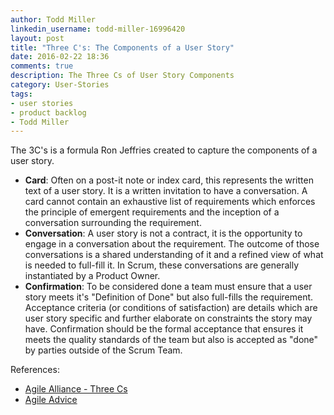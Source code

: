 ```yaml
---
author: Todd Miller
linkedin_username: todd-miller-16996420
layout: post
title: "Three C's: The Components of a User Story"
date: 2016-02-22 18:36
comments: true
description: The Three Cs of User Story Components
category: User-Stories
tags:
- user stories
- product backlog
- Todd Miller
---
```


The 3C's is a formula Ron Jeffries created to capture the components of a user story.

+ **Card**: Often on a post-it note or index card, this represents the written text of a user story. It is a written invitation to have a conversation. A card cannot contain an exhaustive list of requirements which enforces the principle of emergent requirements and the inception of a conversation surrounding the requirement.
+ **Conversation**: A user story is not a contract, it is the opportunity to engage in a conversation about the requirement. The outcome of those conversations is a shared understanding of it and a refined view of what is needed to full-fill it. In Scrum, these conversations are generally instantiated by a Product Owner.
+ **Confirmation**: To be considered done a team must ensure that a user story meets it's "Definition of Done" but also full-fills the requirement. Acceptance criteria (or conditions of satisfaction) are details which are user story specific and further elaborate on constraints the story may have. Confirmation should be the formal acceptance that ensures it meets the quality standards of the team but also is accepted as "done" by parties outside of the Scrum Team.


References:

+ [Agile Alliance - Three Cs](http://guide.agilealliance.org/guide/threecs.html)
+ [Agile Advice](http://www.agileadvice.com/2015/04/15/referenceinformation/summary-of-user-stories-the-three-cs-and-invest/)
